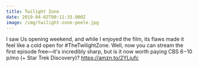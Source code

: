 ```yaml
---
title: Twilight Zone
date: 2019-04-02T00:11:33.000Z
image: /img/twilight-zone-peele.jpg
---
```

I saw Us opening weekend, and while I enjoyed the film, its flaws made it feel like a cold open for #TheTwilightZone. Well, now you can stream the first episode free—it's incredibly sharp, but is it now worth paying CBS $6-$10 p/mo (+ Star Trek Discovery)? https://amzn.to/2YLjufc

